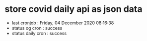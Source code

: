 # store covid daily api as json data

- last cronjob : Friday, 04 December 2020 08:16:38
- status og cron : success
- status daily cron : success
      
      